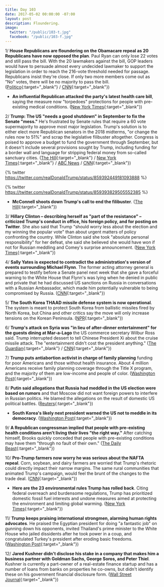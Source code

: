 ```yaml
---
title: Day 103
date: 2017-05-02 00:00:00 -07:00
layout: post
description: Floundering.
image:
  twitter: "/public/103-t.jpg"
  facebook: "/public/103-f.jpg"
---
```


1/ **House Republicans are floundering on the Obamacare repeal as 20 Republicans have now opposed the plan**. Paul Ryan can only lose 22 votes and still pass the bill. With the 20 lawmakers against the bill, GOP leaders would have to persuade almost every undecided lawmaker to support the legislation in order to reach the 216-vote threshold needed for passage. Republicans insist they're close. If only two more members come out as "No" votes, there will be no majority to pass the bill. ([Politico](http://www.politico.com/story/2017/05/02/republicans-obamacare-repeal-votes-237871){:target="_blank"} / [CNN](http://www.cnn.com/2017/05/02/politics/health-care-bill/){:target="_blank"})

* **An influential Republican attacked the party's latest health care bill**, saying the measure now "torpedoes" protections for people with pre-existing medical conditions. ([New York Times](https://www.nytimes.com/2017/05/02/us/politics/health-care-paul-ryan-fred-upton-congress.html){:target="_blank"})

2/ **Trump: The US "needs a good shutdown" in September to fix the Senate "mess."** He's frustrated by Senate rules that require a 60 vote supermajority to approve most major legislation. Trump's solution is to either elect more Republican senators in the 2018 midterms, "or change the rules now to 51%" and scrap the legislative filibuster altogether. Congress is poised to approve a budget to fund the government through September, but it doesn't include several provisions sought by Trump, including funding for a border wall and language for stripping federal money from so-called sanctuary cities. ([The Hill](http://thehill.com/homenews/administration/331512-trump-us-needs-a-good-shutdown){:target="_blank"} / [New York Times](https://www.nytimes.com/2017/05/02/us/politics/good-shutdown-congress-trump.html){:target="_blank"} / [ABC News](http://abcnews.go.com/Politics/wireStory/trump-us-september-shutdown-fix-senate-mess-47154761) / [CNN](http://www.cnn.com/2017/05/02/politics/donald-trump-shutdown-tweet/){:target="_blank"})

{% twitter https://twitter.com/realDonaldTrump/status/859392449181093888 %}

{% twitter https://twitter.com/realDonaldTrump/status/859393829505552385 %}

* **McConnell shoots down Trump's call to end the filibuster**. ([The Hill](http://thehill.com/blogs/floor-action/senate/331597-mcconnell-shoots-down-trumps-call-to-end-the-filibuster){:target="_blank"})

3/ **Hillary Clinton – describing herself as "part of the resistance" – criticized Trump's conduct in office, his foreign policy, and for posting on Twitter**. She also said that Trump "should worry less about the election and my winning the popular vote" than about urgent matters of policy confronting the country. While Clinton said she took "absolute personal responsibility" for her defeat, she said she believed she would have won if not for Russian meddling and Comey's surprise announcement. ([New York Times](https://www.nytimes.com/2017/05/02/us/clinton-trump-interview.html){:target="_blank"})

4/ **Sally Yates is expected to contradict the administration's version of events surrounding Michael Flynn**. The former acting attorney general is prepared to testify before a Senate panel next week that she gave a forceful warning to the White House that Flynn's was lying when he denied in public and private that he had discussed US sanctions on Russia in conversations with a Russian Ambassador, which made him potentially vulnerable to being compromised by Russia. ([CNN](http://www.cnn.com/2017/05/02/politics/sally-yates-michael-flynn-testimony-contradict/index.html){:target="_blank"})

5/ **The South Korea THAAD missile defense system is now operational**. The system is meant to protect South Korea from ballistic missiles fired by North Korea, but China and other critics say the move will only increase tensions on the Korean Peninsula. ([NPR](http://www.npr.org/sections/thetwo-way/2017/05/02/526539850/u-s-says-thaad-missile-system-in-south-korea-is-now-operational){:target="_blank"})

6/ **Trump's attack on Syria was "in lieu of after-dinner entertainment" for the guests dining at Mar-a-Lago** the US commerce secretary Wilbur Ross said. Trump interrupted dessert to tell Chinese President Xi about the cruise missile attack. The "entertainment didn't cost the president anything." ([The Guardian](https://www.theguardian.com/us-news/2017/may/02/trumps-attack-on-syria-after-dinner-entertainment-wilbur-ross-commerce-secretary){:target="_blank"} / [CNN](http://www.cnn.com/2017/05/01/politics/wilbur-ross-syria-entertainment/index.html){:target="_blank"})

7/ **Trump puts antiabortion activist in charge of family planning** funding for poor Americans and those without health insurance. About 4 million Americans receive family planning coverage through the Title X program, and the majority of them are low-income and people of color. ([Washington Post](https://www.washingtonpost.com/news/powerpost/wp/2017/05/01/trump-picks-antiabortion-activist-to-head-hhs-family-planning-program/){:target="_blank"})

8/ **Putin said allegations that Russia had meddled in the US election were based on rumors** and that Moscow did not want foreign powers to interfere in Russian politics. He blamed the allegations on the result of domestic US political battles. ([Reuters](http://www.reuters.com/article/us-russia-germany-election-idUSKBN17Y1MB){:target="_blank"})

* **South Korea's likely next president warned the US not to meddle in its democracy**. ([Washington Post](https://www.washingtonpost.com/world/south-koreas-likely-next-president-warns-the-us-not-to-meddle-in-its-democracy/2017/05/02/2295255e-29c1-11e7-9081-f5405f56d3e4_story.html){:target="_blank"})

9/ **A Republican congressman implied that people with pre-existing health conditions aren't living their lives "the right way."** After catching himself, Brooks quickly conceded that people with pre-existing conditions may have them "through no fault of their own." ([The Daily Beast](http://www.thedailybeast.com/cheats/2017/05/01/gop-lawmaker-those-with-pre-existing-conditions-not-living-the-right-way){:target="_blank"})

10/ **Pro-Trump farmers now worry he was serious about the NAFTA repeal**. Corn, soybean, and dairy farmers are worried that Trump's rhetoric could directly impact their narrow margins. The same rural communities that animated Trump's campaign, would feel the brunt of the changes to the trade deal. ([CNN](http://www.cnn.com/2017/05/02/politics/trump-nafta-farmers/){:target="_blank"})

* **Here are the 23 environmental rules Trump has rolled back**. Citing federal overreach and burdensome regulations, Trump has prioritized domestic fossil fuel interests and undone measures aimed at protecting the environment and limiting global warming. ([New York Times](https://www.nytimes.com/interactive/2017/05/02/climate/environmental-rules-reversed-trump-100-days.html){:target="_blank"})

11/ **Trump keeps praising international strongmen, alarming human rights advocates**. He praised the Egyptian president for doing "a fantastic job" on gunning down his opponents, invited Thailand's prime minister to the White House who jailed dissidents after he took power in a coup, and congratulated Turkey's president after eroding basic freedoms. ([Washington Post](https://www.washingtonpost.com/politics/trump-keeps-praising-international-strongmen-alarming-human-rights-advocates/2017/05/01/6848d018-2e81-11e7-9dec-764dc781686f_story.html){:target="_blank"})

12/ **Jared Kushner didn't disclose his stake in a company that makes him a business partner with Goldman Sachs, George Soros, and Peter Thiel**. Kushner is currently a part-owner of a real-estate finance startup and has a number of loans from banks on properties he co-owns, but didn't identify these on his government financial disclosure form. ([Wall Street Journal](https://www.wsj.com/articles/trump-adviser-jared-kushner-didnt-disclose-startup-stake-1493717405){:target="_blank"})